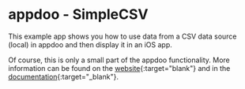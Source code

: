 # appdoo - SimpleCSV

This example app shows you how to use data from a CSV data source (local) in appdoo and then display it in an iOS app.

Of course, this is only a small part of the appdoo functionality. More information can be found on the [website](https://www.mamp.info/appdoo/en/){:target="blank"} and in the [documentation](http://documentation.mamp.info/appdoo/en/Mac/){:target="_blank"}.
